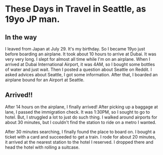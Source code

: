 # These Days in Travel in Seattle, as 19yo JP man.

## In the way
I leaved from Japan at July 29. It's my birthday. So I became 19yo just before boarding an airplane.
It took about 10 hours to arrive at Dubai. It was very very long. I slept for almost all time while I'm on an airplane.
When I arrived at Dubai International Airport, it was 4AM, so I bought some bottles of water and just wait. Then I posted a question about Seattle on Reddit. I asked advices about Seattle, I got some information.
After that, I boarded an airplane bound for an Airport at Seattle.

## Arrived!!
After 14 hours on the airplane, I finally arrived! After picking up a baggage at lane, I passed the immigration check. It was 1:30PM, so I sought to go to hotel. But, I struggled a lot to just do such thing. I walked around airports for about 30 minutes, but I couldn't find the station to ride on a metro I wanted.

After 30 minutes searching, I finally found the place to board on. I bought a ticket with a card and succeeded to get a train. I rode for about 20 minutes, it arrived at the nearest station to the hotel I reserved. I dropped there and head the hotel with rolling a suitcase.